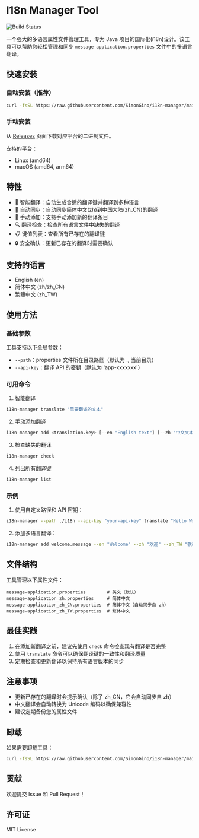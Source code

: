 # I18n Manager Tool

![Build Status](https://github.com/SimonGino/i18n-manager/actions/workflows/build.yml/badge.svg)

一个强大的多语言属性文件管理工具，专为 Java 项目的国际化(i18n)设计。该工具可以帮助您轻松管理和同步 `message-application.properties` 文件中的多语言翻译。

## 快速安装

### 自动安装（推荐）
```bash
curl -fsSL https://raw.githubusercontent.com/SimonGino/i18n-manager/main/install.sh | bash
```

### 手动安装
从 [Releases](https://github.com/SimonGino/i18n-manager/releases/latest) 页面下载对应平台的二进制文件。

支持的平台：
- Linux (amd64)
- macOS (amd64, arm64)

## 特性

- 🚀 智能翻译：自动生成合适的翻译键并翻译到多种语言
- 🔄 自动同步：自动同步简体中文(zh)到中国大陆(zh_CN)的翻译
- 📝 手动添加：支持手动添加新的翻译条目
- 🔍 翻译检查：检查所有语言文件中缺失的翻译
- 📋 键值列表：查看所有已存在的翻译键
- 🔒 安全确认：更新已存在的翻译时需要确认

## 支持的语言

- English (en)
- 简体中文 (zh/zh_CN)
- 繁體中文 (zh_TW)

## 使用方法

### 基础参数

工具支持以下全局参数：

- `--path`：properties 文件所在目录路径（默认为 ., 当前目录）
- `--api-key`：翻译 API 的密钥（默认为 'app-xxxxxxx'）

### 可用命令

1. 智能翻译
```bash
i18n-manager translate "需要翻译的文本"
```

2. 手动添加翻译
```bash
i18n-manager add <translation.key> [--en "English text"] [--zh "中文文本"] [--zh_TW "繁體中文文本"]
```

3. 检查缺失的翻译
```bash
i18n-manager check
```

4. 列出所有翻译键
```bash
i18n-manager list
```

### 示例

1. 使用自定义路径和 API 密钥：
```bash
i18n-manager --path ./i18n --api-key "your-api-key" translate "Hello World"
```

2. 添加多语言翻译：
```bash
i18n-manager add welcome.message --en "Welcome" --zh "欢迎" --zh_TW "歡迎"
```

## 文件结构

工具管理以下属性文件：

```
message-application.properties        # 英文（默认）
message-application_zh.properties     # 简体中文
message-application_zh_CN.properties  # 简体中文（自动同步自 zh）
message-application_zh_TW.properties  # 繁体中文
```

## 最佳实践

1. 在添加新翻译之前，建议先使用 `check` 命令检查现有翻译是否完整
2. 使用 `translate` 命令可以确保翻译键的一致性和翻译质量
3. 定期检查和更新翻译以保持所有语言版本的同步

## 注意事项

- 更新已存在的翻译时会提示确认（除了 zh_CN，它会自动同步自 zh）
- 中文翻译会自动转换为 Unicode 编码以确保兼容性
- 建议定期备份您的属性文件

## 卸载

如果需要卸载工具：
```bash
curl -fsSL https://raw.githubusercontent.com/SimonGino/i18n-manager/main/uninstall.sh | bash
```

## 贡献

欢迎提交 Issue 和 Pull Request！

## 许可证

MIT License